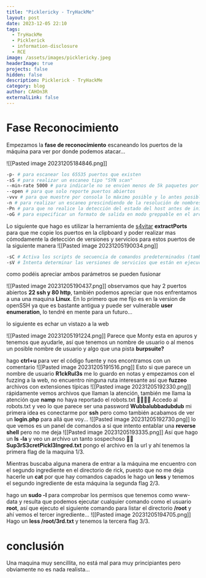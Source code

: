 ```yaml
---
title: "Picklericky - TryHackMe"
layout: post
date: 2023-12-05 22:10
tags:
  - TryHackMe
  - Picklerick
  - information-disclosure
  - RCE
image: /assets/images/picklericky.jpeg
headerImage: true
projects: false
hidden: false
description: Picklerick - TryHackMe
category: blog
author: CAHOn3R
externalLink: false
---
```

# Fase Reconocimiento

Empezamos la **fase de reconocimiento** escaneando los puertos de la máquina para ver por donde podemos atacar...

![[Pasted image 20231205184846.png]]
```bash
-p- # para escanear los 65535 puertos que existen
-sS # para realizar un escaneo tipo "SYN scan"
--min-rate 5000 # para indicarle no se envien menos de 5k paquetes por segundo
--open # para que solo reporte puertos abiertos
-vvv # para que muestre por consola lo máximo posible y lo antes posible
-n # para realizar un escaneo prescindiendo de la resolución de nombres de dominio
-Pn # para que no realice la detección del estado del host antes de iniciar el escaneo
-oG # para especificar un formato de salida en modo greppable en el archivo allPorts
```

Lo siguiente que hago es utilizar la herramienta de [s4vitar](https://github.com/s4vitar?tab=repositories) **extractPorts** para que me copie los puertos en la clipboard y poder realizar mas cómodamente la detección de versiones y servicios para estos puertos de la siguiente manera
![[Pasted image 20231205190034.png]]
```bash
-sC # Activa los scripts de secuencia de comandos predeterminados (también conocidos como "scripts de inicio") en Nmap. Estos scripts realizan una variedad de tareas para detectar servicios y vulnerabilidades comunes en un sistema.
-sV # Intenta determinar las versiones de servicios que están en ejecución en los puertos abiertos. 
```
como podéis apreciar ambos parámetros se pueden fusionar

![[Pasted image 20231205190437.png]]
observamos que hay 2 puertos abiertos **22 ssh y 80 http**, también podemos apreciar que nos enfrentamos a una una maquina **Linux**. En lo primero que me fijo es en la version de openSSH ya que es bastante antigua y puede ser vulnerable **user enumeration**, lo tendré en mente para un futuro...

lo siguiente es echar un vistazo a la web

![[Pasted image 20231205191224.png]]
Parece que Monty esta en apuros y tenemos que ayudarle, así que tenemos un nombre de usuario o al menos un posible nombre de usuario y algo que una pista **burpsuite?**

hago **ctrl+u** para ver el código fuente y nos encontramos con un comentario
![[Pasted image 20231205191516.png]]
Esto si que parece un nombre de usuario **R1ckRul3s** me lo guardo en notas y empezamos con el fuzzing a la web, no encuentro ninguna ruta interesante así que **fuzzeo** archivos con extensiones típicas
![[Pasted image 20231205192330.png]]
rápidamente vemos archivos que llaman la atención, también me llama la atención que **namp** no haya reportado el robots.txt 🤷‍♂️🤷‍♂️
Accedo al robots.txt y veo lo que parece ser una password **Wubbalubbadubdub** mi primera idea es conectarme por **ssh** pero como también acabamos de ver un **login.php** para allá que voy...
![[Pasted image 20231205192730.png]]
lo que vemos es un panel de comandos a si que intento entablar una **reverse shell** pero no me deja
![[Pasted image 20231205193335.png]]
Así que hago un **ls -la** y veo un archivo un tanto sospechoso 🤦‍♂️ **Sup3rS3cretPickl3Ingred.txt** pongo el archivo en la url y ahí tenemos la primera flag de la maquina 1/3.

Mientras buscaba alguna manera de entrar a la máquina me encuentro con el segundo ingrediente en el directorio de rick, puesto que no me deja hacerle un **cat** por que hay comandos capados le hago un **less** y tenemos el segundo ingrediente de esta máquina la segunda flag 2/3.

hago un **sudo -l** para comprobar los permisos que tenemos como www-data y resulta que podemos ejecutar cualquier comando como el usuario **root**, así que ejecuto el siguiente comando para listar el directorio **/root** y ahí vemos el tercer ingrediente...
![[Pasted image 20231205194705.png]]
Hago un **less /root/3rd.txt** y tenemos la tercera flag 3/3.

# conclusión
Una maquina muy sencillita, no está mal para muy principiantes pero obviamente no es nada realista...
